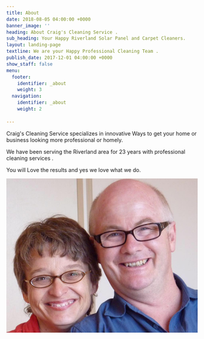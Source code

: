 ```yaml
---
title: About
date: 2018-08-05 04:00:00 +0000
banner_image: ''
heading: About Craig's Cleaning Service .
sub_heading: Your Happy Riverland Solar Panel and Carpet Cleaners.
layout: landing-page
textline: We are your Happy Professional Cleaning Team .
publish_date: 2017-12-01 04:00:00 +0000
show_staff: false
menu:
  footer:
    identifier: _about
    weight: 3
  navigation:
    identifier: _about
    weight: 2

---
```

Craig's Cleaning Service specializes in innovative Ways to get your home or business looking more professional or homely.

We have been serving the Riverland area for 23 years with professional cleaning services .

You will Love the results and yes we love what we do.

![](/uploads/2018/08/05/IMG_2156.JPG)